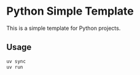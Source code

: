 # Python Simple Template

This is a simple template for Python projects.

## Usage

```sh
uv sync
uv run
```
